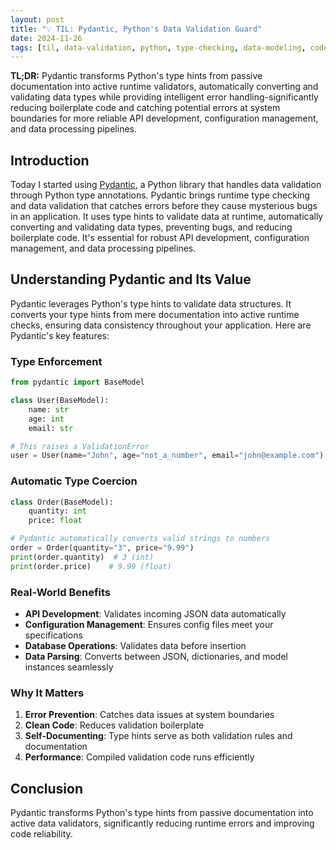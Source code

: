 ```yaml
---
layout: post
title: "💡 TIL: Pydantic, Python's Data Validation Guard"
date: 2024-11-26
tags: [til, data-validation, python, type-checking, data-modeling, code-quality, pydantic, error-handling]
---
```


**TL;DR:** Pydantic transforms Python's type hints from passive documentation into active runtime validators, automatically converting and validating data types while providing intelligent error handling-significantly reducing boilerplate code and catching potential errors at system boundaries for more reliable API development, configuration management, and data processing pipelines.

<!--more-->

## Introduction
Today I started using [Pydantic](https://docs.pydantic.dev/latest/), a Python library that handles data validation through Python type annotations. Pydantic brings runtime type checking and data validation that catches errors before they cause mysterious bugs in an application. It uses type hints to validate data at runtime, automatically converting and validating data types, preventing bugs, and reducing boilerplate code. It's essential for robust API development, configuration management, and data processing pipelines.

## Understanding Pydantic and Its Value
Pydantic leverages Python's type hints to validate data structures. It converts your type hints from mere documentation into active runtime checks, ensuring data consistency throughout your application. Here are Pydantic's key features:  

### Type Enforcement

```python
from pydantic import BaseModel

class User(BaseModel):
    name: str
    age: int
    email: str

# This raises a ValidationError
user = User(name="John", age="not_a_number", email="john@example.com")
```

### Automatic Type Coercion

```python
class Order(BaseModel):
    quantity: int
    price: float

# Pydantic automatically converts valid strings to numbers
order = Order(quantity="3", price="9.99")
print(order.quantity)  # 3 (int)
print(order.price)    # 9.99 (float)
```

### Real-World Benefits
- **API Development**: Validates incoming JSON data automatically
- **Configuration Management**: Ensures config files meet your specifications
- **Database Operations**: Validates data before insertion
- **Data Parsing**: Converts between JSON, dictionaries, and model instances seamlessly

### Why It Matters
1. **Error Prevention**: Catches data issues at system boundaries
2. **Clean Code**: Reduces validation boilerplate
3. **Self-Documenting**: Type hints serve as both validation rules and documentation
4. **Performance**: Compiled validation code runs efficiently

## Conclusion
Pydantic transforms Python's type hints from passive documentation into active data validators, significantly reducing runtime errors and improving code reliability.

